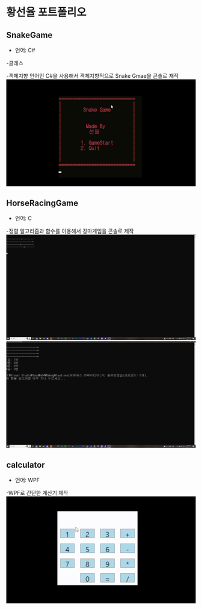 # 황선율 포트폴리오

## SnakeGame
- 언어: C#  

-클래스  

-객체지향 언어인 C#을 사용해서 객체지향적으로 Snake Gmae을 콘솔로 재작
![SnakeGame 그림1](SnakeGame.gif)
## HorseRacingGame
- 언어: C  

-정렬 알고리즘과 함수를 이용해서 경마게임을 콘솔로 제작
![HorseRacingGame 그림1](image\HorseRacingGame_1.png)
![HorseRacingGame 그림2](image\HorseRacingGame_2.png)

## calculator
- 언어: WPF  

-WPF로 간단한 계산기 제작
![calculator 그림1](calculator.gif)
